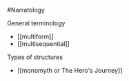 #Narratology 

General terminology
- [[multiform]]
- [[multisequential]]

Types of structures
- [[monomyth or The Hero's Journey]]

